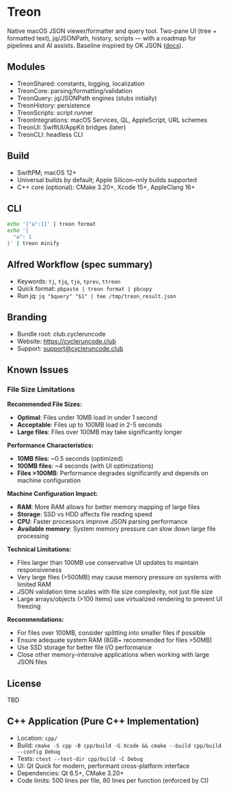 # Treon

Native macOS JSON viewer/formatter and query tool. Two-pane UI (tree + formatted text), jq/JSONPath, history, scripts — with a roadmap for pipelines and AI assists. Baseline inspired by OK JSON ([docs](https://docs.okjson.app/)).

## Modules
- TreonShared: constants, logging, localization
- TreonCore: parsing/formatting/validation
- TreonQuery: jq/JSONPath engines (stubs initially)
- TreonHistory: persistence
- TreonScripts: script runner
- TreonIntegrations: macOS Services, QL, AppleScript, URL schemes
- TreonUI: SwiftUI/AppKit bridges (later)
- TreonCLI: headless CLI

## Build
- SwiftPM; macOS 12+
- Universal builds by default; Apple Silicon–only builds supported
 - C++ core (optional): CMake 3.20+, Xcode 15+, AppleClang 16+

## CLI
```bash
echo '{"a":1}' | treon format
echo '{
  "a": 1
}' | treon minify
```

## Alfred Workflow (spec summary)
- Keywords: `tj`, `tjq`, `tjo`, `tprev`, `ttreon`
- Quick format: `pbpaste | treon format | pbcopy`
- Run jq: `jq "$query" "$1" | tee /tmp/treon_result.json`

## Branding
- Bundle root: club.cycleruncode
- Website: https://cycleruncode.club
- Support: support@cycleruncode.club

## Known Issues

### File Size Limitations

**Recommended File Sizes:**
- **Optimal**: Files under 10MB load in under 1 second
- **Acceptable**: Files up to 100MB load in 2-5 seconds
- **Large files**: Files over 100MB may take significantly longer

**Performance Characteristics:**
- **10MB files**: ~0.5 seconds (optimized)
- **100MB files**: ~4 seconds (with UI optimizations)
- **Files >100MB**: Performance degrades significantly and depends on machine configuration

**Machine Configuration Impact:**
- **RAM**: More RAM allows for better memory mapping of large files
- **Storage**: SSD vs HDD affects file reading speed
- **CPU**: Faster processors improve JSON parsing performance
- **Available memory**: System memory pressure can slow down large file processing

**Technical Limitations:**
- Files larger than 100MB use conservative UI updates to maintain responsiveness
- Very large files (>500MB) may cause memory pressure on systems with limited RAM
- JSON validation time scales with file size complexity, not just file size
- Large arrays/objects (>100 items) use virtualized rendering to prevent UI freezing

**Recommendations:**
- For files over 100MB, consider splitting into smaller files if possible
- Ensure adequate system RAM (8GB+ recommended for files >50MB)
- Use SSD storage for better file I/O performance
- Close other memory-intensive applications when working with large JSON files

## License
TBD

## C++ Application (Pure C++ Implementation)

- Location: `cpp/`
- Build: `cmake -S cpp -B cpp/build -G Xcode && cmake --build cpp/build --config Debug`
- Tests: `ctest --test-dir cpp/build -C Debug`
- UI: Qt Quick for modern, performant cross-platform interface
- Dependencies: Qt 6.5+, CMake 3.20+
- Code limits: 500 lines per file, 80 lines per function (enforced by CI)
